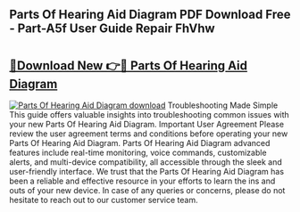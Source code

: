 ## Parts Of Hearing Aid Diagram PDF Download Free - Part-A5f User Guide Repair FhVhw

# <h2><a href="http://dfhklfr.blite.top/?on=Parts+Of+Hearing+Aid+Diagram">🔗Download New 👉🔴 Parts Of Hearing Aid Diagram</a></h2>

[![Parts Of Hearing Aid Diagram download](https://i.imgur.com/lujVjoI.png)](http://dfhklfr.blite.top/?on=Parts+Of+Hearing+Aid+Diagram)
Troubleshooting Made Simple This guide offers valuable insights into troubleshooting common issues with your new Parts Of Hearing Aid Diagram. Important User Agreement Please review the user agreement terms and conditions before operating your new Parts Of Hearing Aid Diagram. Parts Of Hearing Aid Diagram advanced features include real-time monitoring, voice commands, customizable alerts, and multi-device compatibility, all accessible through the sleek and user-friendly interface. We trust that the Parts Of Hearing Aid Diagram has been a reliable and effective resource in your efforts to learn the ins and outs of your new device. In case of any queries or concerns, please do not hesitate to reach out to our customer service team.
